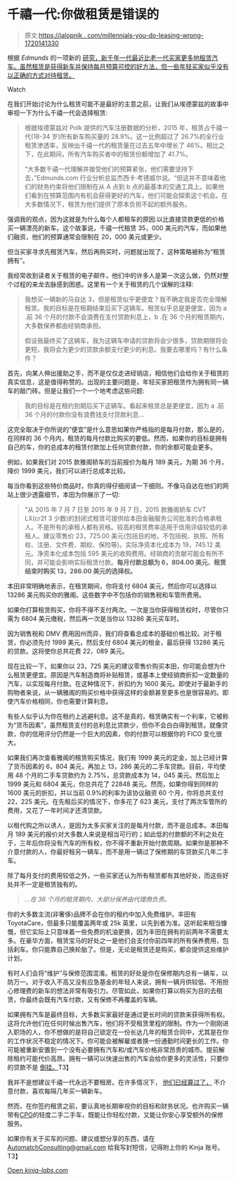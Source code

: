 # 千禧一代:你做租赁是错误的

> 原文:[https://jalopnik . com/millennials-you-do-leasing-wrong-1720141330](https://jalopnik.com/millennials-you-are-doing-leasing-wrong-1720141330)

根据 *Edmunds* 的一项新的 [研究，新千年一代最近比老一代买家更多地租赁汽车。虽然租赁是获得新车并保持每月预算可控的好方法，但一些年轻买家似乎没有以正确的方式对待租赁。](http://www.edmunds.com/about/press/millennials-more-likely-to-lease-vehicles-than-older-americans-reports-edmundscom.html)

Watch

在我们开始讨论为什么租赁可能不是最好的主意之前，让我们从埃德蒙兹的故事中审视一下为什么千禧一代会选择租赁:

> 根据埃德蒙兹对 Polk 提供的汽车注册数据的分析，2015 年，租赁占千禧一代(18-34 岁)所有新车购买量的 28.9%。这一比例超过了 26.7%的全行业租赁渗透率，反映出千禧一代的租赁量在过去五年中增长了 46%。相比之下，在此期间，所有汽车购买者中的租赁份额增加了 41.7%。
> 
> “大多数千禧一代理解并接受他们的预算紧张，他们需要坚持下去，”Edmunds.com 行业分析总监杰西卡·考德威尔说。“但这并不意味着他们的财务约束将他们限制在从 A 点到 b 点的最基本的交通工具上。如果他们看到在预算范围内有机会获得更好的汽车，他们可能会探索这个机会。在大多数情况下，租赁为他们提供了原本负担不起的额外服务。

强调我的观点，因为这就是为什么每个人都租车的原因:以比直接贷款更低的价格买一辆漂亮的新车。这个故事说，千禧一代租赁 35，000 美元的汽车，而如果他们融资，他们的预算通常会限制在 20，000 美元或更少。

但当买家寻求先租赁汽车，然后再购买时，问题就出现了，这种策略被称为“租赁拥有”。

我经常收到读者关于租赁的电子邮件，他们中的许多人是第一次这么做，仍然对整个过程的来龙去脉感到困惑。这里有一个关于租赁的几个误解的注释:

> 我想买一辆新的马自达 3，但是租赁似乎更便宜？我不确定我是否完全理解租赁。我的目标是在租期结束后买下这辆车。租赁似乎总是更便宜，因为 a .前 36 个月的付款不会浪费在支付贷款利息上，b .在 36 个月的租赁期内，大多数保养都由经销商承担。
> 
> 假设我最终买了这辆车，我为这辆车申请的贷款将会少很多，贷款期限将会更短，我将会为更少的贷款余额支付更少的利息。我要去哪里吗？有什么条件？

首先，向某人伸出援助之手，而不是仅仅走进经销店，相信他们会给你关于租赁的真实信息，这是值得称赞的。出现的主要问题是，年轻买家把租赁作为拥有同一辆车的敲门砖。但是让我们一个一个地考虑这些问题:

> 我的目标是在租约到期后买下这辆车。看起来租赁总是更便宜，因为 a .前 36 个月的付款你没有浪费钱支付贷款利息...

这完全取决于你所说的“便宜”是什么意思如果你严格指的是每月付款，那么是的，在同样的 36 个月内，租赁的每月付款比购买的要低。然而，如果你的目标是拥有自己的车，你的总成本的租赁付款加上任何贷款付款，你的余额可能会更多。

例如，如果我们对 2015 款雅阁轿车的当前报价为每月 189 美元，为期 36 个月，降价 1999 美元，我们可以进行总成本比较。

每当你看到这些特价商品时，你真的得仔细阅读一下细则。不像马自达在他们的网站上很少透露细节，本田为你展示了一切:

> “从 2015 年 7 月 7 日至 2015 年 9 月 7 日，2015 款雅阁轿车 CVT LX(cr2f 3 少数)的封闭式租赁可提供给本田金融服务公司批准的合格承租人。不是所有的承租人都有资格。较高的租赁费率适用于信用评级较低的承租人。建议零售价 23，725.00 美元(包括目的地，不包括税、执照、所有权、注册、文件费、期权、保险等)。实际净资本化成本为 19，745.12 美元。净资本化成本包括 595 美元的收购费用。经销商的贡献可能会有所不同，并可能会影响实际租赁付款。**每月付款总额为 6，804.00 美元**。**租赁结束时购买 13，286.00 美元的选择权。**

本田非常明确地表示，在租赁期间，你将支付 6804 美元，然后你可以选择以 13286 美元购买你的雅阁。这些数字中不包括你的销售税和车管所费用。

如果你打算租赁购买，你将不得不支付两次。一次是当你获得租赁权时，尽管你只需为 6804 美元缴税，然后再一次是当你以 13286 美元买车时。

因为销售税和 DMV 费用因州而异，我们将查看总成本的基础价格比较。对于租赁，你必须先付 1999 美元，然后支付 6804 美元的租金，最后获得 13286 美元的贷款。这将使你总共花费 22，089 美元。

现在比较一下，如果你以 23，725 美元的建议零售价购买本田，你可能会想为什么租赁更便宜。原因是汽车制造商将补贴租赁，或基本上使经销商折扣一定数量的汽车，以实现每月付款。在这种情况下，折扣约为 1600 美元。即使对于最新手的购物者来说，从一辆雅阁的购买价格中获得这样的金额甚至更多也是很容易的。即使汽车价格相同，你也需要计算利息。

有些人似乎认为你在租约上逃避利息。这不是真的，租赁确实有一个利率，它被称为“货币因素”，虽然租赁支付的总利息比贷款少，但你不会白白得到租赁。就像贷款，你的信用评分仍然是一个巨大的因素，你的付款可以根据你的 FICO 变化很大。

如果我们再次查看雅阁的租赁购买情况，我们有 1999 美元的定金，加上已经计算了货币因素的 6，804 美元，再加上 13，286 美元的二手车贷款。目前，平均使用 48 个月的二手车贷款约为 2.75%，总贷款成本为 14，045 美元。然后加上 1999 美元和 6804 美元，你总共花了 22848 美元。然而，如果你得到同样的 1600 美元的折扣，并以当前 0.9%的利率为该协议融资 60 个月，你将总共支付 22，225 美元。在先租后买的情况下，你多花了 623 美元，支付了两次车管所的费用，又花了一年时间才还清贷款。

以租代购之所以诱人，是因为太多买家关注的是每月付款，而不是总成本。本田每月 189 美元的报价对大多数人来说是相当可行的；如此低的付款额的不利之处在于，三年后你将没有汽车的所有权，你不得不重新开始付款周期。如果你是那种不介意付款的人，你最好租另一辆车，而不是用一辆过了保修期的车贷款买几年二手车。

除了每月支付的费用较低之外，一些买家还认为所有租赁都有其他好处，而这些好处并不一定是租赁独有的。

> *...在 36 个月的租赁期内，大部分保养由代理商负责。*

你的大多数主流(非奢侈)品牌不会在你的租约中加入免费维护。丰田有 ToyotaCare，但最多只能覆盖两年或 25k 英里，以先到者为准。这听起来相当慷慨，但它实际上只意味着一些免费的机油更换，因为丰田在拥有的前两年不需要太多。在豪华方面，租赁宝马的好处之一是他们会支付你前四年的所有保养费用，包括刹车。你只能靠自己换轮胎了。但是，无论是租赁还是购买，都会提供这些维护计划。

有时人们会将“维护”与保修范围混淆。租赁的好处是你在保修期内总有一辆车，以防万一。对于收入不高又没有应急基金的年轻人来说，拥有一辆月供较低、不用担心修理费的新车的想法非常有吸引力。尽管如此，如果你打算以购买为目的去租赁，你最终会既有汽车付款，又有保修不再覆盖的车辆。

如果拥有汽车是最终目标，大多数买家最好是通过更长时间的贷款来获得所有权。这将允许他们在任何时候出售汽车，他们将不受租赁里程的限制。作为一个刚刚进入职场的人，你不想做的是将自己锁定在一份长达几年的租赁合同中，尤其是在你的工作状况不稳定的情况下。你可能会被解雇或者换一份通勤时间更长的工作。你可能被重新安置到一个没有必要拥有汽车和/或汽车价格非常昂贵的城市。提前解除租约可能代价高昂。拥有一辆可以快速出售的汽车会给你更多的灵活性，只要你的贷款不是 [倒挂。](http://carbuying.jalopnik.com/how-do-i-buy-a-car-when-im-upside-down-on-my-current-lo-1638064679)T3】

我并不是想建议千禧一代永远不要租房。在许多情况下， [他们已经算过了，](http://carbuying.jalopnik.com/four-reasons-why-leasing-is-smarter-than-buying-1679962322) 不介意付款，喜欢每隔几年买一辆新车。

然而，在你签约租赁之前，要认真地长期审视你的目标和财务状况。也许购买一辆带有[CPO](http://carbuying.jalopnik.com/what-is-a-certified-pre-owned-car-1595837186)的轻度二手二手车，既能让你轻松付款，又能让你安心享受额外的保修服务。

如果你有关于买车的问题、建议或想分享的东西，请在 AutomatchConsulting@gmail.com 给我写封短信，记得附上你的 Kinja 账号。T3】

[Open *kinja-labs.com*](http://kinja-labs.com/related-widget/?posts=1595840167,1684896900,1631496561&title=Recommended%20stories)